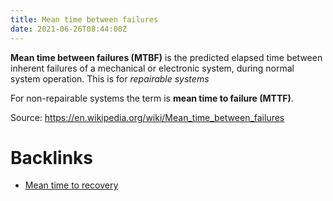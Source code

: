 ```yaml
---
title: Mean time between failures
date: 2021-06-26T08:44:00Z
---
```


**Mean time between failures (MTBF)** is the predicted elapsed time between
inherent failures of a mechanical or electronic system, during normal system
operation. This is for _repairable systems_

For non-repairable systems the term is **mean time to failure (MTTF)**.	

Source: https://en.wikipedia.org/wiki/Mean_time_between_failures

# Backlinks

- [Mean time to recovery](20210626083732-mean-time-to-recovery.md)
